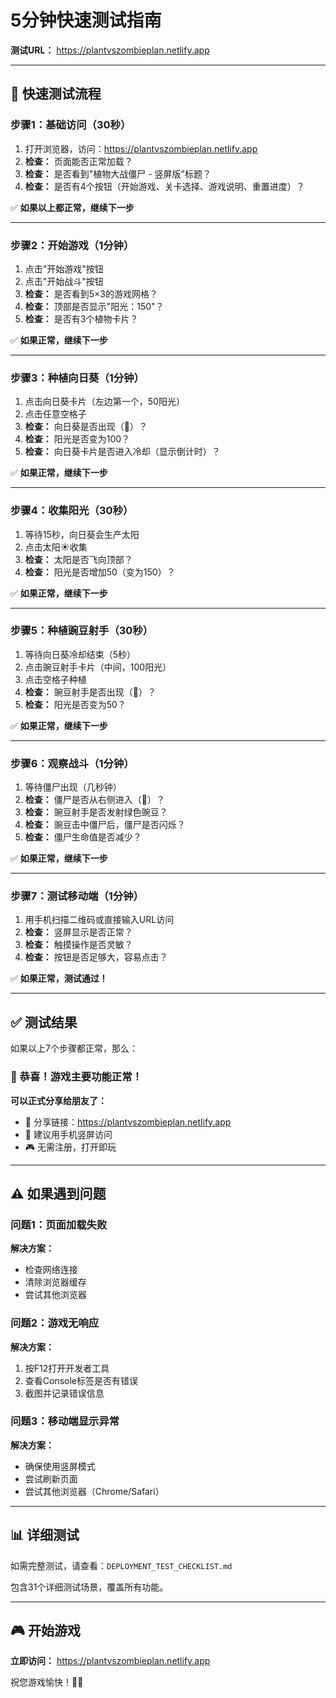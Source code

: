 # 5分钟快速测试指南

**测试URL：** https://plantvszombieplan.netlify.app

---

## 🚀 快速测试流程

### 步骤1：基础访问（30秒）
1. 打开浏览器，访问：https://plantvszombieplan.netlify.app
2. **检查：** 页面能否正常加载？
3. **检查：** 是否看到"植物大战僵尸 - 竖屏版"标题？
4. **检查：** 是否有4个按钮（开始游戏、关卡选择、游戏说明、重置进度）？

✅ **如果以上都正常，继续下一步**

---

### 步骤2：开始游戏（1分钟）
1. 点击"开始游戏"按钮
2. 点击"开始战斗"按钮
3. **检查：** 是否看到5×3的游戏网格？
4. **检查：** 顶部是否显示"阳光：150"？
5. **检查：** 是否有3个植物卡片？

✅ **如果正常，继续下一步**

---

### 步骤3：种植向日葵（1分钟）
1. 点击向日葵卡片（左边第一个，50阳光）
2. 点击任意空格子
3. **检查：** 向日葵是否出现（🌻）？
4. **检查：** 阳光是否变为100？
5. **检查：** 向日葵卡片是否进入冷却（显示倒计时）？

✅ **如果正常，继续下一步**

---

### 步骤4：收集阳光（30秒）
1. 等待15秒，向日葵会生产太阳
2. 点击太阳☀️收集
3. **检查：** 太阳是否飞向顶部？
4. **检查：** 阳光是否增加50（变为150）？

✅ **如果正常，继续下一步**

---

### 步骤5：种植豌豆射手（30秒）
1. 等待向日葵冷却结束（5秒）
2. 点击豌豆射手卡片（中间，100阳光）
3. 点击空格子种植
4. **检查：** 豌豆射手是否出现（🌱）？
5. **检查：** 阳光是否变为50？

✅ **如果正常，继续下一步**

---

### 步骤6：观察战斗（1分钟）
1. 等待僵尸出现（几秒钟）
2. **检查：** 僵尸是否从右侧进入（🧟）？
3. **检查：** 豌豆射手是否发射绿色豌豆？
4. **检查：** 豌豆击中僵尸后，僵尸是否闪烁？
5. **检查：** 僵尸生命值是否减少？

✅ **如果正常，继续下一步**

---

### 步骤7：测试移动端（1分钟）
1. 用手机扫描二维码或直接输入URL访问
2. **检查：** 竖屏显示是否正常？
3. **检查：** 触摸操作是否灵敏？
4. **检查：** 按钮是否足够大，容易点击？

✅ **如果正常，测试通过！**

---

## ✅ 测试结果

如果以上7个步骤都正常，那么：

### 🎉 恭喜！游戏主要功能正常！

**可以正式分享给朋友了：**
- 🔗 分享链接：https://plantvszombieplan.netlify.app
- 📱 建议用手机竖屏访问
- 🎮 无需注册，打开即玩

---

## ⚠️ 如果遇到问题

### 问题1：页面加载失败
**解决方案：**
- 检查网络连接
- 清除浏览器缓存
- 尝试其他浏览器

### 问题2：游戏无响应
**解决方案：**
1. 按F12打开开发者工具
2. 查看Console标签是否有错误
3. 截图并记录错误信息

### 问题3：移动端显示异常
**解决方案：**
- 确保使用竖屏模式
- 尝试刷新页面
- 尝试其他浏览器（Chrome/Safari）

---

## 📊 详细测试

如需完整测试，请查看：`DEPLOYMENT_TEST_CHECKLIST.md`

包含31个详细测试场景，覆盖所有功能。

---

## 🎮 开始游戏

**立即访问：** https://plantvszombieplan.netlify.app

祝您游戏愉快！🌻🧟

